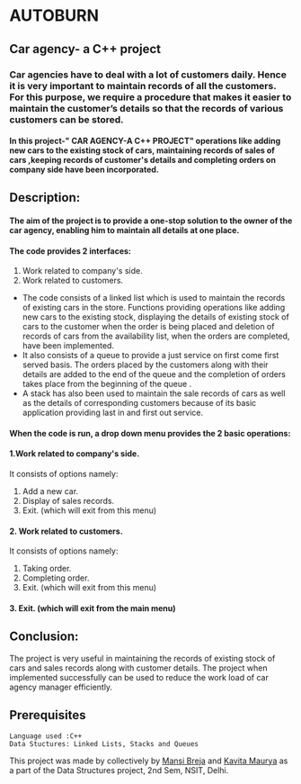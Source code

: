 # AUTOBURN

## Car agency- a C++ project

### Car agencies have to deal with a lot of customers daily. Hence it is very important to maintain records of all the customers. For this purpose, we require a procedure that makes it easier to maintain the customer’s details so that the records of various customers can be stored.
#### In this project-" CAR AGENCY-A C++ PROJECT" operations like adding new cars to the existing stock of cars, maintaining records of sales of cars ,keeping  records of customer's details and completing orders on company side have been incorporated.

## Description:

#### The aim of the project is to provide a one-stop solution to the owner of the car agency, enabling him to maintain all details at one place.
#### The code provides 2 interfaces:
1. Work related to company's side.
2. Work related to customers.

- The code consists of a linked list which is used to maintain the records of existing cars in the store. Functions providing operations like adding new cars to the existing stock, displaying the details of existing stock of cars to the customer when the order is being placed and deletion of records of cars from the availability list, when the orders are completed, have been implemented.
- It also consists of a queue to provide a just service on first come first served basis. The orders placed by the customers along with their details are added to the end of the queue and the completion of orders takes place from the beginning of the queue .
- A stack has also been used to maintain the sale records of cars as well as the details of corresponding customers because of its basic application providing last in and first out service.

#### When the code is run, a drop down menu provides the 2 basic operations:
#### 1.Work related to company's side.
It consists of options namely:
1. Add a new car.
2. Display of sales records.
3. Exit. (which will exit from this menu)

#### 2. Work related to customers.
It consists of options namely:
1. Taking order.	
2. Completing order.
3. Exit. (which will exit from this menu)

#### 3. Exit. (which will exit from the main menu)

## Conclusion:
The project is very useful in maintaining the records of existing stock of cars and sales records along with customer details.
The project when implemented successfully can be used to reduce the work load of car agency manager efficiently.

## Prerequisites
```
Language used :C++
Data Stuctures: Linked Lists, Stacks and Queues
```

This project was made by collectively by [Mansi Breja](https://github.com/MansiBreja) and  [Kavita Maurya](https://github.com/Kavita309) as a part of the Data Structures project, 2nd Sem, NSIT, Delhi.
